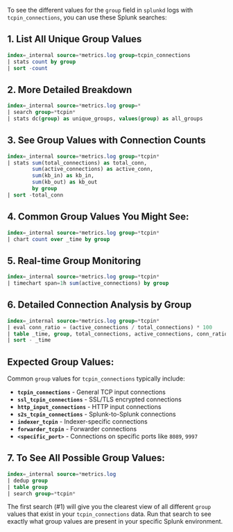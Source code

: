 To see the different values for the `group` field in `splunkd` logs with `tcpin_connections`, you can use these Splunk searches:

## 1. List All Unique Group Values

```sql
index=_internal source=*metrics.log group=tcpin_connections 
| stats count by group
| sort -count
```

## 2. More Detailed Breakdown

```sql
index=_internal source=*metrics.log group=* 
| search group=*tcpin*
| stats dc(group) as unique_groups, values(group) as all_groups
```

## 3. See Group Values with Connection Counts

```sql
index=_internal source=*metrics.log group=*tcpin*
| stats sum(total_connections) as total_conn, 
        sum(active_connections) as active_conn,
        sum(kb_in) as kb_in,
        sum(kb_out) as kb_out
        by group
| sort -total_conn
```

## 4. Common Group Values You Might See:

```sql
index=_internal source=*metrics.log group=*tcpin*
| chart count over _time by group
```

## 5. Real-time Group Monitoring

```sql
index=_internal source=*metrics.log group=*tcpin*
| timechart span=1h sum(active_connections) by group
```

## 6. Detailed Connection Analysis by Group

```sql
index=_internal source=*metrics.log group=*tcpin*
| eval conn_ratio = (active_connections / total_connections) * 100
| table _time, group, total_connections, active_connections, conn_ratio, kb_in, kb_out
| sort - _time
```

## Expected Group Values:

Common `group` values for `tcpin_connections` typically include:

- **`tcpin_connections`** - General TCP input connections
- **`ssl_tcpin_connections`** - SSL/TLS encrypted connections
- **`http_input_connections`** - HTTP input connections
- **`s2s_tcpin_connections`** - Splunk-to-Splunk connections
- **`indexer_tcpin`** - Indexer-specific connections
- **`forwarder_tcpin`** - Forwarder connections
- **`<specific_port>`** - Connections on specific ports like `8089`, `9997`

## 7. To See All Possible Group Values:

```sql
index=_internal source=*metrics.log 
| dedup group
| table group
| search group=*tcpin*
```

The first search (#1) will give you the clearest view of all different `group` values that exist in your `tcpin_connections` data. Run that search to see exactly what group values are present in your specific Splunk environment.
